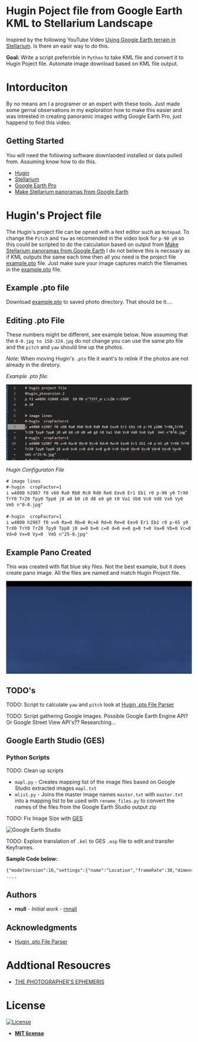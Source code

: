# Hugin Poject file from Google Earth KML to Stellarium Landscape

Inspired by the following YouTube Video [Using Google Earth terrain in Stellarium](https://www.youtube.com/watch?v=5TrRE5wUeAk). Is there an easir way to do this.

**Goal:** Write a script preferirble in `Python` to take KML file and convert it to Hugin Poject file. Automate image download based on KML file output.

# Intorduciton

By no means am I a programer or an expert with these tools. Just made some gernal observations in my exploration how to make this easier and was intrested in creating panoramic images withg Google Earth Pro, just happend to find this video.

## Getting Started

You will need the following software downlaoded installed or data pulled from. Assuming know how to do this.

* [Hugin](http://hugin.sourceforge.net/)
* [Stellarium](https://stellarium.org/)
* [Google Earth Pro](https://www.google.com/earth/versions/#earth-pro)
* [Make Stellarium panoramas from Google Earth](https://homepage.univie.ac.at/Georg.Zotti/php/panoCam.php)


# Hugin's Project file

The Hugin's project file can be opned with a text editor such as `Notepad`. To change the `Pitch` and `Yaw` as recomended in the video look for `p-90 y0` so this could be scripted to do the calculation based on output from [Make Stellarium panoramas from Google Earth](https://homepage.univie.ac.at/Georg.Zotti/php/panoCam.php) I do not believe this is necssary as if KML outputs the same each time then all you need is the project file [example.pto](example.pto) file. Just make sure your image captures match the filenames in the [example.pto](example.pto) file.

## Example .pto file

Download [example.pto](example.pto) to saved photo directory. That should be it....


## Editing .pto File

These numbers might be different, see example below. Now assuming that the `0-0.jpg to 150-324.jpg` do not change you can use the same pto file and the `pitch` and `yaw` should line up the photos.

*Note:* When moving Hugin's `.pto` file it want's to relink if the photos are not already in the diretory.


*Example .pto file:*

![Pitch & Yaw](https://github.com/rnnall/HuginPTOfromGEtoStellarium/blob/master/images/pitchyaw.gif)

*Hugin Configuraton File*

```
# image lines
#-hugin  cropFactor=1
i w4800 h2987 f0 v60 Ra0 Rb0 Rc0 Rd0 Re0 Eev0 Er1 Eb1 r0 p-90 y0 TrX0 TrY0 TrZ0 Tpy0 Tpp0 j0 a0 b0 c0 d0 e0 g0 t0 Va1 Vb0 Vc0 Vd0 Vx0 Vy0  Vm5 n"0-0.jpg"

#-hugin  cropFactor=1
i w4800 h2987 f0 v=0 Ra=0 Rb=0 Rc=0 Rd=0 Re=0 Eev0 Er1 Eb1 r0 p-65 y0 TrX0 TrY0 TrZ0 Tpy0 Tpp0 j0 a=0 b=0 c=0 d=0 e=0 g=0 t=0 Va=0 Vb=0 Vc=0 Vd=0 Vx=0 Vy=0  Vm5 n"25-0.jpg"
```
## Example Pano Created

This was created with flat blue sky files. Not the best example, but it does create pano image. All the files are named and match Hugin Project file.

![Example JPG](https://github.com/rnnall/HuginPTOfromGEtoStellarium/blob/master/example/example.jpg)

## TODO's

TODO: Script to calculate `yaw` and `pitch` look at [Hugin .pto File Parser](https://github.com/smidm/huginpto-py)

TODO: Script gathering Google Images. Possible Google Earth Engine API? Or Google Street View API's?? Researching...

## Google Earth Studio (GES)

### Python Scripts

TODO: Clean up scripts

* `mapl.py` - Creates mapping list of the image files based on Google Studio extracted images `mapl.txt`
* `mlist.py` -  Joins the master image names `master.txt` with `master.txt` into a mapping list to be used with `rename_files.py` to convert the names of the files from the Google Earth Studio output zip

TODO: Fix Image Size with [GES](https://www.google.com/earth/studio)

![Google Earth Studio](https://github.com/rnnall/HuginPTOfromGEtoStellarium/blob/master/images/GES.gif)

TODO: Explore translation of `.kml` to GES `.esp` file to edit and transfer Keyframes.

**Sample Code below:**

```html
{"modelVersion":16,"settings":{"name":"Location","frameRate":30,"dimensions":{"width":3840,"height":2160},"duration":450,"timeFormat":"frames"},
....

```
## Authors

* **rnull** - *Initial work* - [rnnall](https://github.com/rnnall)


## Acknowledgments

* [Hugin .pto File Parser](https://github.com/smidm/huginpto-py)

# Addtional Resoucres

* [THE PHOTOGRAPHER'S EPHEMERIS](https://app.photoephemeris.com)

# License

[![License](http://img.shields.io/:license-mit-blue.svg?style=flat-square)](http://badges.mit-license.org)

- **[MIT license](http://opensource.org/licenses/mit-license.php)**
